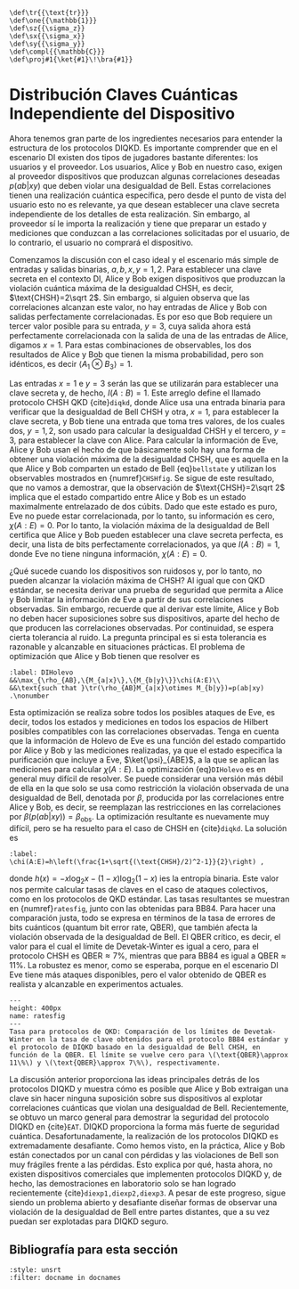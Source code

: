 ```{math}
\def\tr{{\text{tr}}}
\def\one{{\mathbb{1}}}
\def\sz{{\sigma_z}}
\def\sx{{\sigma_x}}
\def\sy{{\sigma_y}}
\def\compl{{\mathbb{C}}}
\def\proj#1{\ket{#1}\!\bra{#1}}
```

# Distribución Claves Cuánticas Independiente del Dispositivo

Ahora tenemos gran parte de los ingredientes necesarios para entender la estructura de los protocolos DIQKD. Es importante comprender que en el escenario DI existen dos tipos de jugadores bastante diferentes: los usuarios y el proveedor. Los usuarios, Alice y Bob en nuestro caso, exigen al proveedor dispositivos que produzcan algunas correlaciones deseadas $p(ab|xy)$ que deben violar una desigualdad de Bell. Estas correlaciones tienen una realización cuántica específica, pero desde el punto de vista del usuario esto no es relevante, ya que desean establecer una clave secreta independiente de los detalles de esta realización. Sin embargo, al proveedor sí le importa la realización y tiene que preparar un estado y mediciones que conduzcan a las correlaciones solicitadas por el usuario, de lo contrario, el usuario no comprará el dispositivo.

Comenzamos la discusión con el caso ideal y el escenario más simple de entradas y salidas binarias, $a,b,x,y=1,2$. Para establecer una clave secreta en el contexto DI, Alice y Bob exigen dispositivos que produzcan la violación cuántica máxima de la desigualdad CHSH, es decir, $\text{CHSH}=2\sqrt 2$. Sin embargo, si alguien observa que las correlaciones alcanzan este valor, no hay entradas de Alice y Bob con salidas perfectamente correlacionadas. Es por eso que Bob requiere un tercer valor posible para su entrada, $y=3$, cuya salida ahora está perfectamente correlacionada con la salida de una de las entradas de Alice, digamos $x=1$. Para estas combinaciones de observables, los dos resultados de Alice y Bob que tienen la misma probabilidad, pero son idénticos, es decir $\langle A_1\otimes B_3\rangle=1$. 


Las entradas $x=1$ e $y=3$ serán las que se utilizarán para establecer una clave secreta y, de hecho, $I(A:B)=1$. Este arreglo define el llamado protocolo CHSH QKD {cite}`diqkd`, donde Alice usa una entrada binaria para verificar que la desigualdad de Bell CHSH y otra, $x=1$, para establecer la clave secreta, y Bob tiene una entrada que toma tres valores, de los cuales dos, $y=1,2$, son usado para calcular la desigualdad CHSH y el tercero, $y=3$, para establecer la clave con Alice. Para calcular la información de Eve, Alice y Bob usan el hecho de que básicamente solo hay una forma de obtener una violación máxima de la desigualdad CHSH, que es aquella en la que Alice y Bob comparten un estado de Bell {eq}`bellstate` y utilizan los observables mostrados en {numref}`CHSHfig`.  Se sigue de este resultado, que no vamos a demostrar, que la observación de $\text{CHSH}=2\sqrt 2$ implica que el estado compartido entre Alice y Bob es un estado maximalmente entrelazado de dos cúbits. Dado que este estado es puro, Eve no puede estar correlacionada, por lo tanto, su información es cero, $\chi(A:E)=0$. Por lo tanto, la violación máxima de la desigualdad de Bell certifica que Alice y Bob pueden establecer una clave secreta perfecta, es decir, una lista de bits perfectamente correlacionados, ya que $I(A:B)=1$, donde Eve no tiene ninguna información, $\chi(A:E)=0$.

¿Qué sucede cuando los dispositivos son ruidosos y, por lo tanto, no pueden alcanzar la violación máxima de CHSH? Al igual que con QKD estándar, se necesita derivar una prueba de seguridad que permita a Alice y Bob limitar la información de Eve a partir de sus correlaciones observadas. Sin embargo, recuerde que al derivar este límite, Alice y Bob no deben hacer suposiciones sobre sus dispositivos, aparte del hecho de que producen las correlaciones observadas. Por continuidad, se espera cierta tolerancia al ruido. La pregunta principal es si esta tolerancia es razonable y alcanzable en situaciones prácticas. El problema de optimización que Alice y Bob tienen que resolver es

```{math}
:label: DIHolevo
&&\max_{\rho_{AB},\{M_{a|x}\},\{M_{b|y}\}}\chi(A:E)\\
&&\text{such that }\tr(\rho_{AB}M_{a|x}\otimes M_{b|y})=p(ab|xy) .\nonumber
```

Esta optimización se realiza sobre todos los posibles ataques de Eve, es decir, todos los estados y mediciones en todos los espacios de Hilbert posibles compatibles con las correlaciones observadas. Tenga en cuenta que la información de Holevo de Eve es una función del estado compartido por Alice y Bob y las mediciones realizadas, ya que el estado especifica la purificación que incluye a Eve, $\ket{\psi}_{ABE}$, a la que se aplican las mediciones para calcular $\chi(A:E)$. La optimización {eq}`DIHolevo` es en general muy difícil de resolver. Se puede considerar una versión más débil de ella en la que solo se usa como restricción la violación observada de una desigualdad de Bell, denotada por $\beta$, producida por las correlaciones entre Alice y Bob, es decir, se reemplazan las restricciones en las correlaciones por $\beta(p(ab|xy))=\beta_{\text{obs}}$. La optimización resultante es nuevamente muy difícil, pero se ha resuelto para el caso de CHSH en {cite}`diqkd`. La solución es

```{math}
:label:
\chi(A:E)=h\left(\frac{1+\sqrt{(\text{CHSH}/2)^2-1}}{2}\right) ,
```

donde $h(x)=-x\log_2x-(1-x)\log_2(1-x)$ ies la entropía binaria. Este valor nos permite calcular tasas de claves en el caso de ataques colectivos, como en los protocolos de QKD estándar. Las tasas resultantes se muestran en {numref}`ratesfig`, junto con las obtenidas para BB84. Para hacer una comparación justa, todo se expresa en términos de la tasa de errores de bits cuánticos (quantum bit error rate, QBER), que también afecta la violación observada de la desigualdad de Bell. El QBER crítico, es decir, el valor para el cual el límite de Devetak-Winter es igual a cero, para el protocolo CHSH es $\text{QBER}\approx 7\%$, mientras que para BB84 es igual a $\text{QBER}\approx 11\%$. La robustez es menor, como se esperaba, porque en el escenario DI Eve tiene más ataques disponibles, pero el valor obtenido de QBER es realista y alcanzable en experimentos actuales.

```{figure} ./Key_Rates.png
---
height: 400px
name: ratesfig
---
Tasa para protocolos de QKD: Comparación de los límites de Devetak-Winter en la tasa de clave obtenidos para el protocolo BB84 estándar y el protocolo de DIQKD basado en la desigualdad de Bell CHSH, en función de la QBER. El límite se vuelve cero para \(\text{QBER}\approx 11\%\) y \(\text{QBER}\approx 7\%\), respectivamente.
```

La discusión anterior proporciona las ideas principales detrás de los protocolos DIQKD y muestra cómo es posible que Alice y Bob extraigan una clave sin hacer ninguna suposición sobre sus dispositivos al explotar correlaciones cuánticas que violan una desigualdad de Bell. Recientemente, se obtuvo un marco general para demostrar la seguridad del protocolo DIQKD en {cite}`EAT`. DIQKD proporciona la forma más fuerte de seguridad cuántica. Desafortunadamente, la realización de los protocolos DIQKD es extremadamente desafiante. Como hemos visto, en la práctica, Alice y Bob están conectados por un canal con pérdidas y las violaciones de Bell son muy frágiles frente a las pérdidas. Esto explica por qué, hasta ahora, no existen dispositivos comerciales que implementen protocolos DIQKD y, de hecho, las demostraciones en laboratorio solo se han logrado recientemente {cite}`diexp1,diexp2,diexp3`. A pesar de este progreso, sigue siendo un problema abierto y desafiante diseñar formas de observar una violación de la desigualdad de Bell entre partes distantes, que a su vez puedan ser explotadas para DIQKD seguro. 

## Bibliografía para esta sección
```{bibliography}
:style: unsrt
:filter: docname in docnames
```




